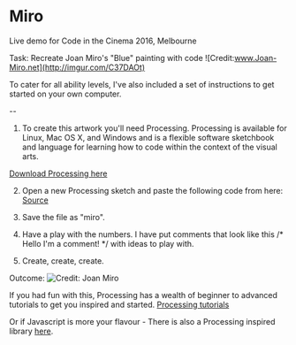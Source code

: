 # Miro
Live demo for Code in the Cinema 2016, Melbourne

Task: Recreate Joan Miro's "Blue" painting with code
![Credit:www.Joan-Miro.net](http://imgur.com/C37DAOt)

To cater for all ability levels, I've also included a set of instructions to get started on your own computer.

--

1. To create this artwork you'll need Processing. 
Processing is available for Linux, Mac OS X, and Windows and is a flexible software sketchbook and language for learning how to code within the context of the visual arts.

[Download Processing here](https://processing.org/download/?processing)

2. Open a new Processing sketch and paste the following code from here:
[Source](https://github.com/melaniehuang/Miro/blob/master/miro.pde)

3. Save the file as "miro".

4. Have a play with the numbers. I have put comments that look like this
/* Hello I'm a comment! */ with ideas to play with.

5. Create, create, create.

Outcome:
![Credit: Joan Miro](http://imgur.com/a/ufd8Z)

If you had fun with this, Processing has a wealth of beginner to advanced tutorials to get you inspired and started.
[Processing tutorials](https://processing.org/tutorials/)

Or if Javascript is more your flavour - There is also a Processing inspired library [here](http://p5js.org/). 
